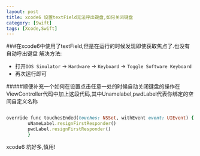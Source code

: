 ```yaml
---
layout: post
title: xcode6 设置textField无法呼出键盘,如何关闭键盘
category: [Swift]
tags: [Xcode,Swift]
---
```


###在xcode6中使用了textField,但是在运行的时候发现即使获取焦点了.也没有自动呼出键盘
解决方法:

* 打开`IOS Simulator` -> `Hardware` -> `Keyboard` -> `Toggle Software Keyboard`
* 再次运行即可

#####顺便补充一个如何在设置点击任意一处的时候自动关闭键盘的操作在ViewController代码中加上这段代码,其中Unamelabel,pwdLabel代表你绑定的空间自定义名称

```ruby

override func touchesEnded(touches: NSSet, withEvent event: UIEvent) {
        uNameLabel.resignFirstResponder()
        pwdLabel.resignFirstResponder()        
        }    

```

>
xcode6 坑好多,慎用!